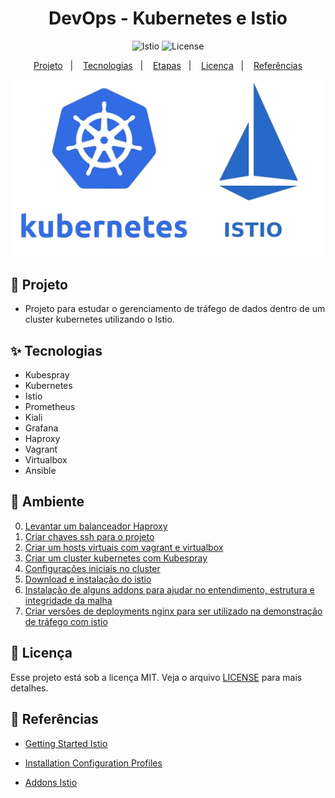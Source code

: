 <h1 align="center">DevOps - Kubernetes e Istio</h1>

<p align="center">
  <img alt="Istio" src="https://img.shields.io/static/v1?label=Kubernetes&message=Istio&color=8257E5&labelColor=000000"  />
  <img alt="License" src="https://img.shields.io/static/v1?label=license&message=MIT&color=49AA26&labelColor=000000">
</p>

<p align="center">
  <a href="#-projeto">Projeto</a>&nbsp;&nbsp;&nbsp;|&nbsp;&nbsp;&nbsp;
  <a href="#-tecnologias">Tecnologias</a>&nbsp;&nbsp;&nbsp;|&nbsp;&nbsp;&nbsp;
  <a href="#-ambiente">Etapas</a>&nbsp;&nbsp;&nbsp;|&nbsp;&nbsp;&nbsp;
  <a href="#-licença">Licença</a>&nbsp;&nbsp;&nbsp;|&nbsp;&nbsp;&nbsp;
  <a href="#-referências">Referências</a>
</p>

<p align="center">
  <img alt="Istio" src="images/kubernetes-istio.png">
</p>

## 🌱 Projeto

- Projeto para estudar o gerenciamento de tráfego de dados dentro de um cluster kubernetes utilizando o Istio.

## ✨ Tecnologias

- Kubespray
- Kubernetes
- Istio
- Prometheus
- Kiali
- Grafana
- Haproxy
- Vagrant
- Virtualbox
- Ansible

## 🚀 Ambiente

0. [Levantar um balanceador Haproxy](/balanceador/Readme.md)
1. [Criar chaves ssh para o projeto](/keys/Readme.md)
2. [Criar um hosts virtuais com vagrant e virtualbox](/vagrant/Readme.md)
3. [Criar um cluster kubernetes com Kubespray](/kubespray/kubespray.md)
4. [Configurações iniciais no cluster](/k8s/Readme.md)
5. [Download e instalação do istio](https://istio.io/latest/docs/setup/getting-started/)
6. [Instalação de alguns addons para ajudar no entendimento, estrutura e integridade da malha](https://istio.io/latest/docs/ops/integrations/)
7. [Criar versões de deployments nginx para ser utilizado na demonstração de tráfego com istio](/app/Readme.md)

## 📄 Licença

Esse projeto está sob a licença MIT. Veja o arquivo [LICENSE](LICENSE) para mais detalhes.

## 🙇 Referências

- [Getting Started Istio](https://istio.io/latest/docs/setup/getting-started/)

- [Installation Configuration Profiles](https://istio.io/latest/docs/setup/additional-setup/config-profiles/)

- [Addons Istio](https://istio.io/latest/docs/ops/integrations/)

